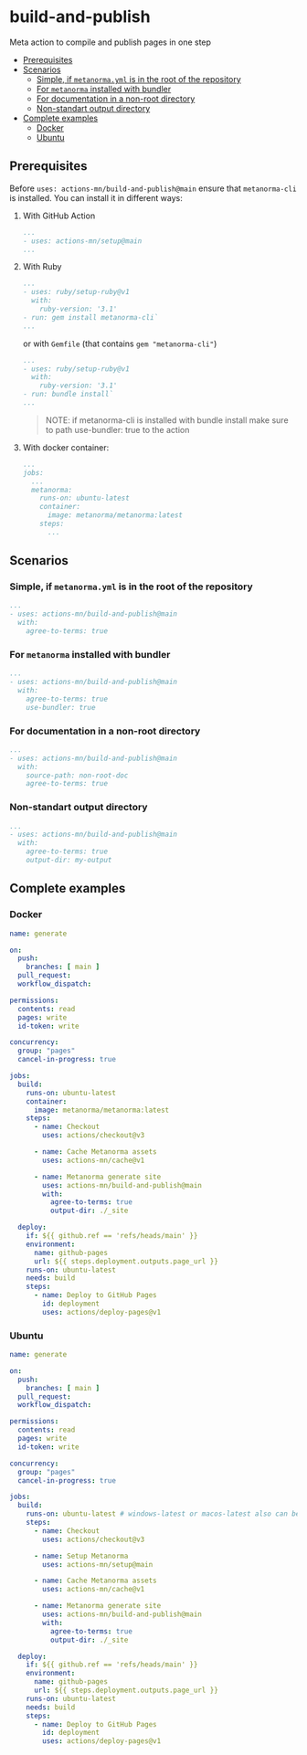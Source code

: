 # build-and-publish

Meta action to compile and publish pages in one step

- [Prerequisites](#prerequisites)
- [Scenarios](#scenarios)
  * [Simple, if `metanorma.yml` is in the root of the repository](#simple--if--metanormayml--is-in-the-root-of-the-repository)
  * [For `metanorma` installed with bundler](#for--metanorma--installed-with-bundler)
  * [For documentation in a non-root directory](#for-documentation-in-a-non-root-directory)
  * [Non-standart output directory](#non-standart-output-directory)
- [Complete examples](#complete-examples)
  * [Docker](#docker)
  * [Ubuntu](#ubuntu)

## Prerequisites

Before `uses: actions-mn/build-and-publish@main` ensure that `metanorma-cli` is installed. You can install it in different ways:

1. With GitHub Action
   ```yml
   ...
   - uses: actions-mn/setup@main
   ...
   ```
1. With Ruby
   ```yml
   ...
   - uses: ruby/setup-ruby@v1
     with:
       ruby-version: '3.1'
   - run: gem install metanorma-cli`
   ...
   ```
   or with `Gemfile` (that contains `gem "metanorma-cli"`)
   ```yml
   ...
   - uses: ruby/setup-ruby@v1
     with:
       ruby-version: '3.1'
   - run: bundle install`
   ...
   ```
   > NOTE: if metanorma-cli is installed with bundle install make sure to path use-bundler: true to the action
1. With docker container:
   ```yml
   ...
   jobs:
     ...
     metanorma:
       runs-on: ubuntu-latest
       container:
         image: metanorma/metanorma:latest
       steps:
         ...
   ```

## Scenarios

### Simple, if `metanorma.yml` is in the root of the repository

```yml
...
- uses: actions-mn/build-and-publish@main
  with:
    agree-to-terms: true
```

### For `metanorma` installed with bundler

```yml
...
- uses: actions-mn/build-and-publish@main
  with:
    agree-to-terms: true
    use-bundler: true
```

### For documentation in a non-root directory

```yml
...
- uses: actions-mn/build-and-publish@main
  with:
    source-path: non-root-doc
    agree-to-terms: true
```

### Non-standart output directory

```yml
...
- uses: actions-mn/build-and-publish@main
  with:
    agree-to-terms: true
    output-dir: my-output
```

## Complete examples

### Docker

```yml
name: generate

on:
  push:
    branches: [ main ]
  pull_request:
  workflow_dispatch:

permissions:
  contents: read
  pages: write
  id-token: write

concurrency:
  group: "pages"
  cancel-in-progress: true

jobs:
  build:
    runs-on: ubuntu-latest
    container:
      image: metanorma/metanorma:latest
    steps:
      - name: Checkout
        uses: actions/checkout@v3

      - name: Cache Metanorma assets
        uses: actions-mn/cache@v1

      - name: Metanorma generate site
        uses: actions-mn/build-and-publish@main
        with:
          agree-to-terms: true
          output-dir: ./_site

  deploy:
    if: ${{ github.ref == 'refs/heads/main' }}
    environment:
      name: github-pages
      url: ${{ steps.deployment.outputs.page_url }}
    runs-on: ubuntu-latest
    needs: build
    steps:
      - name: Deploy to GitHub Pages
        id: deployment
        uses: actions/deploy-pages@v1
```

### Ubuntu

```yml
name: generate

on:
  push:
    branches: [ main ]
  pull_request:
  workflow_dispatch:

permissions:
  contents: read
  pages: write
  id-token: write

concurrency:
  group: "pages"
  cancel-in-progress: true

jobs:
  build:
    runs-on: ubuntu-latest # windows-latest or macos-latest also can be here
    steps:
      - name: Checkout
        uses: actions/checkout@v3

      - name: Setup Metanorma
        uses: actions-mn/setup@main

      - name: Cache Metanorma assets
        uses: actions-mn/cache@v1

      - name: Metanorma generate site
        uses: actions-mn/build-and-publish@main
        with:
          agree-to-terms: true
          output-dir: ./_site

  deploy:
    if: ${{ github.ref == 'refs/heads/main' }}
    environment:
      name: github-pages
      url: ${{ steps.deployment.outputs.page_url }}
    runs-on: ubuntu-latest
    needs: build
    steps:
      - name: Deploy to GitHub Pages
        id: deployment
        uses: actions/deploy-pages@v1
```
